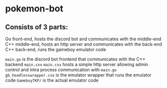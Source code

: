 # pokemon-bot

## Consists of 3 parts:

Go front-end, hosts the discord bot and communicates with the middle-end
C++ middle-end, hosts an http server and communicates with the back-end
C++ back-end, runs the gameboy emulator code

`main.go` is the discord bot frontend that communicates with the C++ backend `main.cxx`
`main.cxx` hosts a simple http server allowing admin control and intra process communication with `main.go`
`gb_headlesswrapper.cxx` is the emulator wrapper that runs the emulator code
`GameboyTKP/` is the actual emulator code

